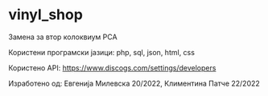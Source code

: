 # vinyl_shop
Замена за втор колоквиум РСА



Користени програмски јазици: php, sql, json, html, css


Користено API: https://www.discogs.com/settings/developers




Изработено од: Евгенија Милевска 20/2022, Климентина Патче 22/2022
